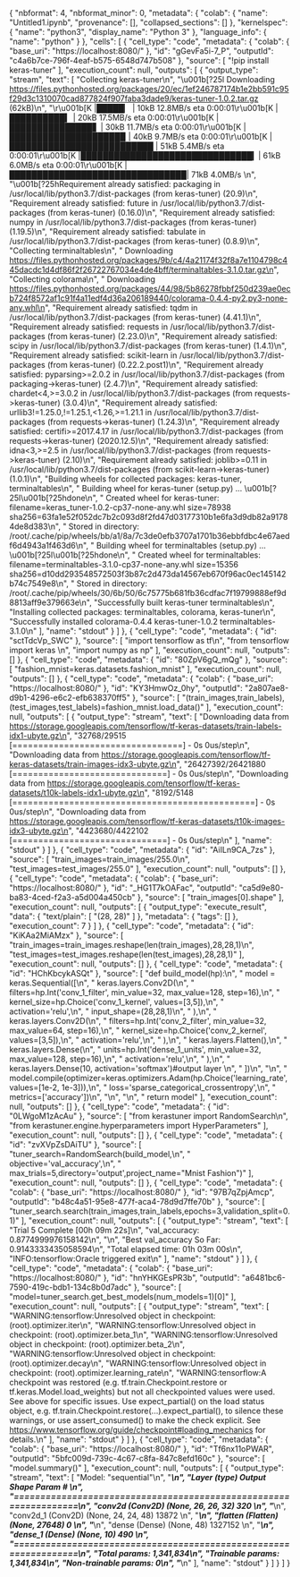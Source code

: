 {
  "nbformat": 4,
  "nbformat_minor": 0,
  "metadata": {
    "colab": {
      "name": "Untitled1.ipynb",
      "provenance": [],
      "collapsed_sections": []
    },
    "kernelspec": {
      "name": "python3",
      "display_name": "Python 3"
    },
    "language_info": {
      "name": "python"
    }
  },
  "cells": [
    {
      "cell_type": "code",
      "metadata": {
        "colab": {
          "base_uri": "https://localhost:8080/"
        },
        "id": "gGevFa5i-7_P",
        "outputId": "c4a6b7ce-796f-4eaf-b575-6548d747b508"
      },
      "source": [
        "!pip install keras-tuner"
      ],
      "execution_count": null,
      "outputs": [
        {
          "output_type": "stream",
          "text": [
            "Collecting keras-tuner\n",
            "\u001b[?25l  Downloading https://files.pythonhosted.org/packages/20/ec/1ef246787174b1e2bb591c95f29d3c1310070cad877824f907faba3dade9/keras-tuner-1.0.2.tar.gz (62kB)\n",
            "\r\u001b[K     |█████▏                          | 10kB 12.8MB/s eta 0:00:01\r\u001b[K     |██████████▍                     | 20kB 17.5MB/s eta 0:00:01\r\u001b[K     |███████████████▋                | 30kB 11.7MB/s eta 0:00:01\r\u001b[K     |████████████████████▉           | 40kB 9.7MB/s eta 0:00:01\r\u001b[K     |██████████████████████████      | 51kB 5.4MB/s eta 0:00:01\r\u001b[K     |███████████████████████████████▎| 61kB 6.0MB/s eta 0:00:01\r\u001b[K     |████████████████████████████████| 71kB 4.0MB/s \n",
            "\u001b[?25hRequirement already satisfied: packaging in /usr/local/lib/python3.7/dist-packages (from keras-tuner) (20.9)\n",
            "Requirement already satisfied: future in /usr/local/lib/python3.7/dist-packages (from keras-tuner) (0.16.0)\n",
            "Requirement already satisfied: numpy in /usr/local/lib/python3.7/dist-packages (from keras-tuner) (1.19.5)\n",
            "Requirement already satisfied: tabulate in /usr/local/lib/python3.7/dist-packages (from keras-tuner) (0.8.9)\n",
            "Collecting terminaltables\n",
            "  Downloading https://files.pythonhosted.org/packages/9b/c4/4a21174f32f8a7e1104798c445dacdc1d4df86f2f26722767034e4de4bff/terminaltables-3.1.0.tar.gz\n",
            "Collecting colorama\n",
            "  Downloading https://files.pythonhosted.org/packages/44/98/5b86278fbbf250d239ae0ecb724f8572af1c91f4a11edf4d36a206189440/colorama-0.4.4-py2.py3-none-any.whl\n",
            "Requirement already satisfied: tqdm in /usr/local/lib/python3.7/dist-packages (from keras-tuner) (4.41.1)\n",
            "Requirement already satisfied: requests in /usr/local/lib/python3.7/dist-packages (from keras-tuner) (2.23.0)\n",
            "Requirement already satisfied: scipy in /usr/local/lib/python3.7/dist-packages (from keras-tuner) (1.4.1)\n",
            "Requirement already satisfied: scikit-learn in /usr/local/lib/python3.7/dist-packages (from keras-tuner) (0.22.2.post1)\n",
            "Requirement already satisfied: pyparsing>=2.0.2 in /usr/local/lib/python3.7/dist-packages (from packaging->keras-tuner) (2.4.7)\n",
            "Requirement already satisfied: chardet<4,>=3.0.2 in /usr/local/lib/python3.7/dist-packages (from requests->keras-tuner) (3.0.4)\n",
            "Requirement already satisfied: urllib3!=1.25.0,!=1.25.1,<1.26,>=1.21.1 in /usr/local/lib/python3.7/dist-packages (from requests->keras-tuner) (1.24.3)\n",
            "Requirement already satisfied: certifi>=2017.4.17 in /usr/local/lib/python3.7/dist-packages (from requests->keras-tuner) (2020.12.5)\n",
            "Requirement already satisfied: idna<3,>=2.5 in /usr/local/lib/python3.7/dist-packages (from requests->keras-tuner) (2.10)\n",
            "Requirement already satisfied: joblib>=0.11 in /usr/local/lib/python3.7/dist-packages (from scikit-learn->keras-tuner) (1.0.1)\n",
            "Building wheels for collected packages: keras-tuner, terminaltables\n",
            "  Building wheel for keras-tuner (setup.py) ... \u001b[?25l\u001b[?25hdone\n",
            "  Created wheel for keras-tuner: filename=keras_tuner-1.0.2-cp37-none-any.whl size=78938 sha256=63fa1e52f052dc7b2c093d8f2fd47d03177310b1e6fa3d9db82a91784de8d383\n",
            "  Stored in directory: /root/.cache/pip/wheels/bb/a1/8a/7c3de0efb3707a1701b36ebbfdbc4e67aedf6d4943a1f463d6\n",
            "  Building wheel for terminaltables (setup.py) ... \u001b[?25l\u001b[?25hdone\n",
            "  Created wheel for terminaltables: filename=terminaltables-3.1.0-cp37-none-any.whl size=15356 sha256=d10dd293548572503f3b87c2d473da14567eb670f96ac0ec145142b74c7549e8\n",
            "  Stored in directory: /root/.cache/pip/wheels/30/6b/50/6c75775b681fb36cdfac7f19799888ef9d8813aff9e379663e\n",
            "Successfully built keras-tuner terminaltables\n",
            "Installing collected packages: terminaltables, colorama, keras-tuner\n",
            "Successfully installed colorama-0.4.4 keras-tuner-1.0.2 terminaltables-3.1.0\n"
          ],
          "name": "stdout"
        }
      ]
    },
    {
      "cell_type": "code",
      "metadata": {
        "id": "sctTdcVp_SWC"
      },
      "source": [
        "import tensorflow as tf\n",
        "from tensorflow import keras \n",
        "import numpy as np"
      ],
      "execution_count": null,
      "outputs": []
    },
    {
      "cell_type": "code",
      "metadata": {
        "id": "80ZpV6gQ_mQg"
      },
      "source": [
        "fashion_mnist=keras.datasets.fashion_mnist"
      ],
      "execution_count": null,
      "outputs": []
    },
    {
      "cell_type": "code",
      "metadata": {
        "colab": {
          "base_uri": "https://localhost:8080/"
        },
        "id": "KY3HmwOz_0hy",
        "outputId": "2a807ae8-d9b1-4296-e6c2-efb638370ff5"
      },
      "source": [
        "(train_images,train_labels),(test_images,test_labels)=fashion_mnist.load_data()"
      ],
      "execution_count": null,
      "outputs": [
        {
          "output_type": "stream",
          "text": [
            "Downloading data from https://storage.googleapis.com/tensorflow/tf-keras-datasets/train-labels-idx1-ubyte.gz\n",
            "32768/29515 [=================================] - 0s 0us/step\n",
            "Downloading data from https://storage.googleapis.com/tensorflow/tf-keras-datasets/train-images-idx3-ubyte.gz\n",
            "26427392/26421880 [==============================] - 0s 0us/step\n",
            "Downloading data from https://storage.googleapis.com/tensorflow/tf-keras-datasets/t10k-labels-idx1-ubyte.gz\n",
            "8192/5148 [===============================================] - 0s 0us/step\n",
            "Downloading data from https://storage.googleapis.com/tensorflow/tf-keras-datasets/t10k-images-idx3-ubyte.gz\n",
            "4423680/4422102 [==============================] - 0s 0us/step\n"
          ],
          "name": "stdout"
        }
      ]
    },
    {
      "cell_type": "code",
      "metadata": {
        "id": "AiILn9CA_7zs"
      },
      "source": [
        "train_images=train_images/255.0\n",
        "test_images=test_images/255.0"
      ],
      "execution_count": null,
      "outputs": []
    },
    {
      "cell_type": "code",
      "metadata": {
        "colab": {
          "base_uri": "https://localhost:8080/"
        },
        "id": "_HG1T7kOAFac",
        "outputId": "ca5d9e80-ba83-4ced-f2a3-a5d004a450cb"
      },
      "source": [
        "train_images[0].shape"
      ],
      "execution_count": null,
      "outputs": [
        {
          "output_type": "execute_result",
          "data": {
            "text/plain": [
              "(28, 28)"
            ]
          },
          "metadata": {
            "tags": []
          },
          "execution_count": 7
        }
      ]
    },
    {
      "cell_type": "code",
      "metadata": {
        "id": "KiKAa2MiAMzx"
      },
      "source": [
        "train_images=train_images.reshape(len(train_images),28,28,1)\n",
        "test_images=test_images.reshape(len(test_images),28,28,1)"
      ],
      "execution_count": null,
      "outputs": []
    },
    {
      "cell_type": "code",
      "metadata": {
        "id": "HChKbcykASQt"
      },
      "source": [
        "def build_model(hp):\n",
        "  model = keras.Sequential([\n",
        "     keras.layers.Conv2D(\n",
        "         filters=hp.Int('conv_1_filter', min_value=32, max_value=128, step=16),\n",
        "         kernel_size=hp.Choice('conv_1_kernel', values=[3,5]),\n",
        "         activation='relu',\n",
        "         input_shape=(28,28,1)\n",
        "    ),\n",
        "    keras.layers.Conv2D(\n",
        "         filters=hp.Int('conv_2_filter', min_value=32, max_value=64, step=16),\n",
        "         kernel_size=hp.Choice('conv_2_kernel', values=[3,5]),\n",
        "         activation='relu',\n",
        "    ),\n",
        "    keras.layers.Flatten(),\n",
        "    keras.layers.Dense(\n",
        "         units=hp.Int('dense_1_units', min_value=32, max_value=128, step=16),\n",
        "         activation='relu',\n",
        "    ),\n",
        "    keras.layers.Dense(10, activation='softmax')#output layer          \n",
        "  ])\n",
        "\n",
        "  model.compile(optimizer=keras.optimizers.Adam(hp.Choice('learning_rate', values=[1e-2, 1e-3])),\n",
        "                loss='sparse_categorical_crossentropy',\n",
        "                metrics=['accuracy'])\n",
        "\n",
        "\n",
        "  return model"
      ],
      "execution_count": null,
      "outputs": []
    },
    {
      "cell_type": "code",
      "metadata": {
        "id": "0LWgoM1zAcAu"
      },
      "source": [
        "from kerastuner import RandomSearch\n",
        "from kerastuner.engine.hyperparameters import HyperParameters"
      ],
      "execution_count": null,
      "outputs": []
    },
    {
      "cell_type": "code",
      "metadata": {
        "id": "zvXVpZsDAiTU"
      },
      "source": [
        "tuner_search=RandomSearch(build_model,\n",
        "                          objective='val_accuracy',\n",
        "                          max_trials=5,directory='output',project_name=\"Mnist Fashion\")"
      ],
      "execution_count": null,
      "outputs": []
    },
    {
      "cell_type": "code",
      "metadata": {
        "colab": {
          "base_uri": "https://localhost:8080/"
        },
        "id": "97B7qZpjAmcp",
        "outputId": "b48c4a51-95e8-477f-aca4-78d9d7ffe70b"
      },
      "source": [
        "tuner_search.search(train_images,train_labels,epochs=3,validation_split=0.1)"
      ],
      "execution_count": null,
      "outputs": [
        {
          "output_type": "stream",
          "text": [
            "Trial 5 Complete [00h 09m 22s]\n",
            "val_accuracy: 0.8774999976158142\n",
            "\n",
            "Best val_accuracy So Far: 0.9143333435058594\n",
            "Total elapsed time: 01h 03m 00s\n",
            "INFO:tensorflow:Oracle triggered exit\n"
          ],
          "name": "stdout"
        }
      ]
    },
    {
      "cell_type": "code",
      "metadata": {
        "colab": {
          "base_uri": "https://localhost:8080/"
        },
        "id": "hnYHKGEsPR3b",
        "outputId": "a6481bc6-7590-419c-bdb1-134c8b0d7adc"
      },
      "source": [
        "model=tuner_search.get_best_models(num_models=1)[0]"
      ],
      "execution_count": null,
      "outputs": [
        {
          "output_type": "stream",
          "text": [
            "WARNING:tensorflow:Unresolved object in checkpoint: (root).optimizer.iter\n",
            "WARNING:tensorflow:Unresolved object in checkpoint: (root).optimizer.beta_1\n",
            "WARNING:tensorflow:Unresolved object in checkpoint: (root).optimizer.beta_2\n",
            "WARNING:tensorflow:Unresolved object in checkpoint: (root).optimizer.decay\n",
            "WARNING:tensorflow:Unresolved object in checkpoint: (root).optimizer.learning_rate\n",
            "WARNING:tensorflow:A checkpoint was restored (e.g. tf.train.Checkpoint.restore or tf.keras.Model.load_weights) but not all checkpointed values were used. See above for specific issues. Use expect_partial() on the load status object, e.g. tf.train.Checkpoint.restore(...).expect_partial(), to silence these warnings, or use assert_consumed() to make the check explicit. See https://www.tensorflow.org/guide/checkpoint#loading_mechanics for details.\n"
          ],
          "name": "stdout"
        }
      ]
    },
    {
      "cell_type": "code",
      "metadata": {
        "colab": {
          "base_uri": "https://localhost:8080/"
        },
        "id": "Tf6nx11oPWAR",
        "outputId": "5bfc009d-739c-4c67-c8fa-847c8efd160c"
      },
      "source": [
        "model.summary()"
      ],
      "execution_count": null,
      "outputs": [
        {
          "output_type": "stream",
          "text": [
            "Model: \"sequential\"\n",
            "_________________________________________________________________\n",
            "Layer (type)                 Output Shape              Param #   \n",
            "=================================================================\n",
            "conv2d (Conv2D)              (None, 26, 26, 32)        320       \n",
            "_________________________________________________________________\n",
            "conv2d_1 (Conv2D)            (None, 24, 24, 48)        13872     \n",
            "_________________________________________________________________\n",
            "flatten (Flatten)            (None, 27648)             0         \n",
            "_________________________________________________________________\n",
            "dense (Dense)                (None, 48)                1327152   \n",
            "_________________________________________________________________\n",
            "dense_1 (Dense)              (None, 10)                490       \n",
            "=================================================================\n",
            "Total params: 1,341,834\n",
            "Trainable params: 1,341,834\n",
            "Non-trainable params: 0\n",
            "_________________________________________________________________\n"
          ],
          "name": "stdout"
        }
      ]
    }
  ]
}
